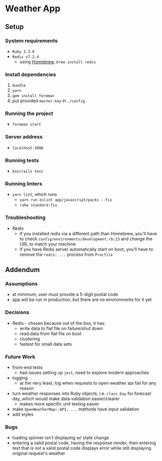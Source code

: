 # Weather App
## Setup
### System requirements
- `Ruby 3.3.0`
- `Redis v7.2.4`
    - using [Homebrew](https://brew.sh/), `brew install redis`

### Install dependencies
1. `bundle`
2. `yarn`
3. `gem install foreman`
4. put provided `master.key` in `./config`

### Running the project
- `foreman start`

### Server address
- `localhost:3000`

### Running tests
- `bin/rails test`

### Running linters
- `yarn lint`, which runs 
    - `yarn run eslint app/javascript/packs --fix`
    - `rake standard:fix`

### Troubleshooting
- Redis
  - if you installed redis via a different path than Homebrew, you'll have to check `config/environments/development.rb:23` and change the URL to match your machine
  - if you have Redis server automatically start on boot, you'll have to remove the `redis: ...` process from `Procfile`

## Addendum
### Assumptions
- at minimum, user must provide a 5-digit postal code
- app will be run in production, but there are no environments for it yet

### Decisions
- Redis - chosen because out of the box, it has:
  - write data to flat file on failure/shut down
  - read data from flat file on boot
  - clustering
  - fastest for small data sets

### Future Work
- front-end tests
  - had issues setting up `jest`, need to explore modern approaches
- logging
  - at the very least, log when requests to open weather api fail for any reason
- turn weather responses into Ruby objects, i.e. `class Day` for forecast day, which would make data validation easier/clearer
  - makes more specific unit testing easier
- make `OpenWeatherMap::API, ...` methods have input validation
- add styles

### Bugs
- loading spinner isn't displaying w/ state change
- entering a valid postal code, having the response render, then entering text that is not a valid postal code displays error while still displaying original request's weather
